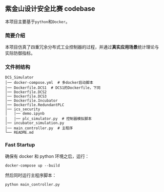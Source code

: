 ## 紫金山设计安全比赛 codebase

本项目主要基于`python`和`Docker`。

### 简要介绍

本项目仿真了四重冗余分布式工业控制器的过程，并通过**真实应用场景**统计理论与实际防御指标。

### 文件树结构

```
DCS_Simulator
│── docker-compose.yml  # 多docker启动脚本
│── Dockerfile.DCS1  # DCS1的Dockerfile，下同
│── Dockerfile.DCS2
│── Dockerfile.DCS3
│── Dockerfile.Incubator
│── Dockerfile.RedundantPLC
│── ics_security
│   │── demo.ipynb
│   │── plc_simulator.py  # 控制器模拟脚本
│── incubator_simulation.py
│── main_controller.py  # 主程序
└── README.md
```

### Fast Startup

确保有 docker 和 python 环境之后，运行：

```
docker-compose up --build
```

然后同时运行主程序脚本：

```
python main_controller.py
```
